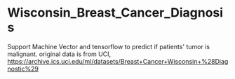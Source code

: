 # Wisconsin_Breast_Cancer_Diagnosis
Support Machine Vector and tensorflow to predict if patients' tumor is malignant.
original data is from UCI, https://archive.ics.uci.edu/ml/datasets/Breast+Cancer+Wisconsin+%28Diagnostic%29
